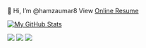 👋 Hi, I’m @hamzaumar8
View [Online Resume](https://hamzaumar8.github.io/OnlineResume/)

[![My GitHub Stats](https://github-readme-stats.vercel.app/api/?username=hamzaumar8&count_private=true&theme=tokyonight&showicons=true)]()
<!-- [![My GitHub Language Stats](https://github-readme-stats.vercel.app/api/top-langs/?username=hamzaumar8&langs_count=10&theme=tokyonight)]() -->

<!-- Social Media accounts -->
[<img src="https://img.shields.io/badge/GitHub-%2312100E.svg?&style=for-the-badge&logo=Github&logoColor=white"/>](https://github.com/hamzaumar8)
[<img src="https://img.shields.io/badge/linkedin-%230077B5.svg?&style=for-the-badge&logo=linkedin&logoColor=white"/>](https://www.linkedin.com/in/coach-hamza/)
[<img src="https://img.shields.io/badge/twitter-%231DA1F2.svg?&style=for-the-badge&logo=twitter&logoColor=white"/>](https://twitter.com/)
<!-- [<img src="https://img.shields.io/badge/instagram-%#dc0025.svg?&style=for-the-badge&logo=instagram&logoColor=white"/>](https://twitter.com/) -->


